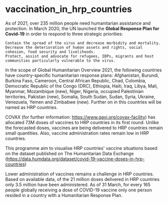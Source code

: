 # vaccination_in_hrp_countries

As of 2021, over 235 million people need humanitarian assistance and protection. In March 2020, the UN launched the **Global Response Plan for Covid-19**
in order to respond to three strategic priorities:

    Contain the spread of the virus and decrease morbidity and mortality. 
    Decrease the deterioration of human assets and rights, social cohesion, food security and livelihoods. 
    Protect, assist and advocate for refugees, IDPs, migrants and host communities particularly vulnerable to the virus.

In the scope of Global Humanitarian Overview 2021, the following countries have country-specific humanitarian response plans:
Afghanistan, Burundi, Burkina Faso, Cameroon, Central African Republic, Chad, Colombia, Democratic Republic of the Congo (DRC),
Ethiopia, Haiti, Iraq, Libya, Mali, Myanmar, Mozambique (new), Niger, Nigeria, occupied Palestinian territories, Pakistan (new),
Somalia, South Sudan, Sudan, Syria, Ukraine, Venezuela, Yemen and Zimbabwe (new). Further on in this countries will be named 
as HRP countries.

COVAX (for further information: https://www.gavi.org/covax-facility) has allocated 73M doses of vaccines to HRP countries in 
its first round. Unlike the forecasted doses, vaccines are being delivered to HRP countries remain  small quantities. Also, 
vaccine administration rates remain low in HRP countries.

This programme aim to visualise HRP countries' vaccine situations based on the dataset published on The Humanitarian Data
Exchange (https://data.humdata.org/dataset/covid-19-vaccine-doses-in-hrp-countries)







 Lower administration of vaccines remains a challenge in HRP countries. Based on available data, of the 21 million doses 
 delivered in HRP countries only 3.5 million have been administered. As of 31 March, for every 165 people globally receiving 
 a dose of COVID-19 vaccine only one person resided in a country with a Humanitarian Response Plan.